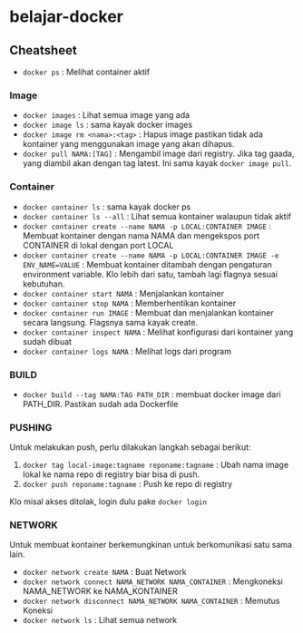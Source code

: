 # belajar-docker

## Cheatsheet
* `docker ps` : Melihat container aktif

### Image
* `docker images` : Lihat semua image yang ada
* `docker image ls` : sama kayak docker images
* `docker image rm <nama>:<tag>` : Hapus image pastikan tidak ada  kontainer yang menggunakan image yang akan dihapus.
* `docker pull NAMA:[TAG]` : Mengambil image dari registry. Jika tag gaada, yang diambil akan dengan tag latest. Ini sama kayak `docker image pull`.

### Container
* `docker container ls` : sama kayak docker ps
* `docker container ls --all` : Lihat semua kontainer walaupun tidak aktif
* `docker container create --name NAMA -p LOCAL:CONTAINER IMAGE` : Membuat kontainer dengan nama NAMA dan mengekspos port CONTAINER di lokal dengan port LOCAL
* `docker container create --name NAMA -p LOCAL:CONTAINER IMAGE -e ENV_NAME=VALUE` : Membuat kontainer ditambah dengan pengaturan environment variable. Klo lebih dari satu,  tambah lagi flagnya sesuai kebutuhan.
* `docker container start NAMA` : Menjalankan kontainer
* `docker container stop NAMA` : Memberhentikan kontainer
* `docker container run IMAGE` : Membuat dan menjalankan kontainer secara langsung. Flagsnya sama kayak create.
* `docker container inspect NAMA` : Melihat konfigurasi dari kontainer yang sudah dibuat
* `docker container logs NAMA` : Melihat logs dari program

### BUILD
* `docker build --tag NAMA:TAG PATH_DIR` : membuat docker image dari PATH_DIR. Pastikan sudah ada Dockerfile

### PUSHING
Untuk melakukan push, perlu dilakukan langkah sebagai berikut:
1. `docker tag local-image:tagname reponame:tagname` : Ubah nama image lokal ke nama repo di registry biar bisa di push.
2. `docker push reponame:tagname` : Push ke repo di registry

Klo misal akses ditolak,  login dulu pake `docker login`

### NETWORK
Untuk membuat kontainer berkemungkinan untuk berkomunikasi  satu sama lain.
* `docker network create NAMA` : Buat Network
* `docker network connect NAMA_NETWORK NAMA_CONTAINER` : Mengkoneksi NAMA_NETWORK ke NAMA_KONTAINER
* `docker network disconnect NAMA_NETWORK NAMA_CONTAINER` : Memutus Koneksi
* `docker network ls` : Lihat semua network
